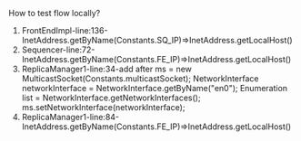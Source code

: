 How to test flow locally?
1. FrontEndImpl-line:136-InetAddress.getByName(Constants.SQ_IP)=>InetAddress.getLocalHost()
2. Sequencer-line:72-InetAddress.getByName(Constants.FE_IP)=>InetAddress.getLocalHost()
3. ReplicaManager1-line:34-add after ms = new MulticastSocket(Constants.multicastSocket);
NetworkInterface networkInterface = NetworkInterface.getByName("en0");
Enumeration<NetworkInterface> list = NetworkInterface.getNetworkInterfaces();
ms.setNetworkInterface(networkInterface);
4. ReplicaManager1-line:84-InetAddress.getByName(Constants.FE_IP)=>InetAddress.getLocalHost()